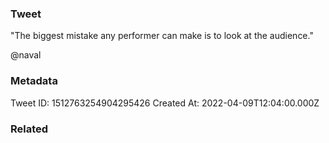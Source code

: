 ### Tweet
"The biggest mistake any performer can make is to look at the audience."

@naval

### Metadata
Tweet ID: 1512763254904295426
Created At: 2022-04-09T12:04:00.000Z

### Related

